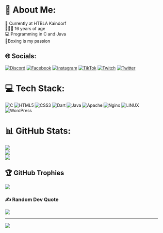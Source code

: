 # 💫 About Me:
🏫 Currently at HTBLA Kaindorf<br>🧑🏻‍🦱 16 years of age <br>💻 Programming in C and Java <br>🥊Boxing is my passion  <br>


## 🌐 Socials:
[![Discord](https://img.shields.io/badge/Discord-%237289DA.svg?logo=discord&logoColor=white)](https://discord.gg/discord.gg/jj#2849) [![Facebook](https://img.shields.io/badge/Facebook-%231877F2.svg?logo=Facebook&logoColor=white)](https://facebook.com/josclp) [![Instagram](https://img.shields.io/badge/Instagram-%23E4405F.svg?logo=Instagram&logoColor=white)](https://instagram.com/josclp) [![TikTok](https://img.shields.io/badge/TikTok-%23000000.svg?logo=TikTok&logoColor=white)](https://tiktok.com/@josclp) [![Twitch](https://img.shields.io/badge/Twitch-%239146FF.svg?logo=Twitch&logoColor=white)](https://twitch.tv/josclp) [![Twitter](https://img.shields.io/badge/Twitter-%231DA1F2.svg?logo=Twitter&logoColor=white)](https://twitter.com/josclp) 

# 💻 Tech Stack:
![C](https://img.shields.io/badge/c-%2300599C.svg?style=for-the-badge&logo=c&logoColor=white) ![HTML5](https://img.shields.io/badge/html5-%23E34F26.svg?style=for-the-badge&logo=html5&logoColor=white) ![CSS3](https://img.shields.io/badge/css3-%231572B6.svg?style=for-the-badge&logo=css3&logoColor=white) ![Dart](https://img.shields.io/badge/dart-%230175C2.svg?style=for-the-badge&logo=dart&logoColor=white) ![Java](https://img.shields.io/badge/java-%23ED8B00.svg?style=for-the-badge&logo=openjdk&logoColor=white) ![Apache](https://img.shields.io/badge/apache-%23D42029.svg?style=for-the-badge&logo=apache&logoColor=white) ![Nginx](https://img.shields.io/badge/nginx-%23009639.svg?style=for-the-badge&logo=nginx&logoColor=white) ![LINUX](https://img.shields.io/badge/Linux-FCC624?style=for-the-badge&logo=linux&logoColor=black) ![WordPress](https://img.shields.io/badge/WordPress-%23117AC9.svg?style=for-the-badge&logo=WordPress&logoColor=white)
# 📊 GitHub Stats:
![](https://github-readme-stats.vercel.app/api?username=josua-clp&theme=dark&hide_border=false&include_all_commits=true&count_private=true)<br/>
![](https://github-readme-streak-stats.herokuapp.com/?user=josua-clp&theme=dark&hide_border=false)<br/>
![](https://github-readme-stats.vercel.app/api/top-langs/?username=josua-clp&theme=dark&hide_border=false&include_all_commits=true&count_private=true&layout=compact)

## 🏆 GitHub Trophies
![](https://github-profile-trophy.vercel.app/?username=josua-clp&theme=flat&no-frame=false&no-bg=false&margin-w=4)

### ✍️ Random Dev Quote
![](https://quotes-github-readme.vercel.app/api?type=horizontal&theme=dark)

---
[![](https://visitcount.itsvg.in/api?id=josua-clp&icon=0&color=12)](https://visitcount.itsvg.in)

<!-- Proudly created with GPRM ( https://gprm.itsvg.in ) -->
